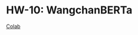 # HW-10: WangchanBERTa

[Colab](https://drive.google.com/file/d/1EVOW83igslfZiNlQQtP4GnX6h82AbTCx/view?usp=sharing)

